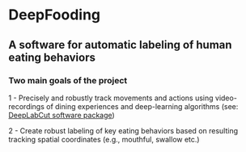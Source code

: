 # DeepFooding

## A software for automatic labeling of human eating behaviors

### Two main goals of the project

1 - Precisely and robustly track movements and actions using video-recordings of dining experiences and deep-learning algorithms (see: [DeepLabCut software package](https://github.com/DeepLabCut/DeepLabCut))

2 - Create robust labeling of key eating behaviors based on resulting tracking spatial coordinates (e.g., mouthful, swallow etc.)
